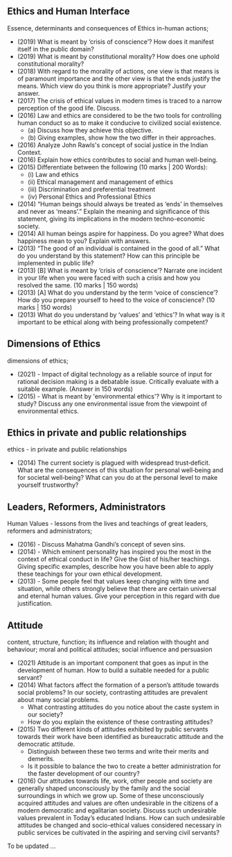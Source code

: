 ## Ethics and Human Interface
Essence, determinants and consequences of Ethics in-human actions; 

- (2019) What is meant by ‘crisis of conscience’? How does it manifest itself in the public domain?
- (2019) What is meant by constitutional morality? How does one uphold constitutional morality?
- (2018) With regard to the morality of actions, one view is that means is of paramount importance and the other view is that the ends justify the means. Which view do you think is more appropriate? Justify your answer.
- (2017) The crisis of ethical values in modern times is traced to a narrow perception of the good life. Discuss.
- (2016) Law and ethics are considered to be the two tools for controlling human conduct so as to make it conducive to civilized social existence.
    - (a) Discuss how they achieve this objective.
    - (b) Giving examples, show how the two differ in their approaches.
- (2016) Analyze John Rawls's concept of social justice in the Indian Context.
- (2016) Explain how ethics contributes to social and human well-being.
- (2015) Differentiate between the following (10 marks | 200 Words):
    - (i) Law and ethics
    - (ii) Ethical management and management of ethics
    - (iii) Discrimination and preferential treatment
    - (iv) Personal Ethics and Professional Ethics
- (2014) “Human beings should always be treated as ‘ends’ in themselves and never as ‘means’.” Explain the meaning and significance of this statement, giving its implications in the modern techno-economic society.
- (2014) All human beings aspire for happiness. Do you agree? What does happiness mean to you? Explain with answers.
- (2013) “The good of an individual is contained in the good of all.” What do you understand by this statement? How can this principle be implemented in public life?
- (2013) [B] What is meant by ‘crisis of conscience’? Narrate one incident in your life when you were faced with such a crisis and how you resolved the same. (10 marks | 150 words)
- (2013) [A] What do you understand by the term ‘voice of conscience’? How do you prepare yourself to heed to the voice of conscience? (10 marks | 150 words)
- (2013) What do you understand by ‘values’ and ‘ethics’? In what way is it important to be ethical along with being professionally competent?


## Dimensions of Ethics
dimensions of ethics;

* (2021) - Impact of digital technology as a reliable source of input for rational decision making is a debatable issue. Critically evaluate with a suitable example. (Answer in 150 words)
* (2015) - What is meant by 'environmental ethics'? Why is it important to study? Discuss any one environmental issue from the viewpoint of environmental ethics.

## Ethics in private and public relationships
ethics - in private and public relationships

- (2014) The current society is plagued with widespread trust‐deficit. What are the consequences of this situation for personal well‐being and for societal well‐being? What can you do at the personal level to make yourself trustworthy?


## Leaders, Reformers, Administrators
Human Values - lessons from the lives and teachings of great leaders, reformers and administrators;

-   (2016) - Discuss Mahatma Gandhi’s concept of seven sins.
-   (2014) - Which eminent personality has inspired you the most in the context of ethical conduct in life? Give the Gist of his/her teachings. Giving specific examples, describe how you have been able to apply these teachings for your own ethical development.
-   (2013) - Some people feel that values keep changing with time and situation, while others strongly believe that there are certain universal and eternal human values. Give your perception in this regard with due justification.

## Attitude
content, structure, function; its influence and relation with thought and behaviour; moral and political attitudes; social influence and persuasion

- (2021) Attitude is an important component that goes as input in the development of human. How to build a suitable needed for a public servant? 
- (2014) What factors affect the formation of a person’s attitude towards social problems? In our society, contrasting attitudes are prevalent about many social problems. 
    - What contrasting attitudes do you notice about the caste system in our society? 
    - How do you explain the existence of these contrasting attitudes?
- (2015) Two different kinds of attitudes exhibited by public servants towards their work have been identified as bureaucratic attitude and the democratic attitude.
    - Distinguish between these two terms and write their merits and demerits.
    - Is it possible to balance the two to create a better administration for the faster development of our country?
- (2016) Our attitudes towards life, work, other people and society are generally shaped unconsciously by the family and the social surroundings in which we grow up. Some of these unconsciously acquired attitudes and values are often undesirable in the citizens of a modern democratic and egalitarian society. Discuss such undesirable values prevalent in Today’s educated Indians. How can such undesirable attitudes be changed and socio-ethical values considered necessary in public services be cultivated in the aspiring and serving civil servants?



To be updated ...